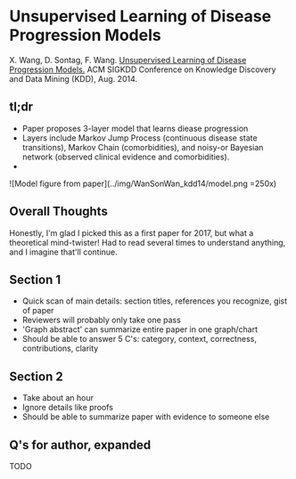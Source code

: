 # Unsupervised Learning of Disease Progression Models

X. Wang, D. Sontag, F. Wang. [Unsupervised Learning of Disease Progression Models.](http://cs.nyu.edu/~dsontag/papers/WanSonWan_kdd14.pdf) ACM SIGKDD Conference on Knowledge Discovery and Data Mining (KDD), Aug. 2014.

## tl;dr
 - Paper proposes 3-layer model that learns diease progression
 - Layers include Markov Jump Process (continuous disease state transitions), Markov Chain (comorbidities), and noisy-or Bayesian network (observed clinical evidence and comorbidities).
 - 

![Model figure from paper](../img/WanSonWan_kdd14/model.png =250x)

## Overall Thoughts
Honestly, I'm glad I picked this as a first paper for 2017, but what a theoretical mind-twister! Had to read several times to understand anything, and I imagine that'll continue.

## Section 1
 - Quick scan of main details: section titles, references you recognize, gist of paper
 - Reviewers will probably only take one pass
 - 'Graph abstract' can summarize entire paper in one graph/chart
 - Should be able to answer 5 C's: category, context, correctness, contributions, clarity

## Section 2
 - Take about an hour
 - Ignore details like proofs
 - Should be able to summarize paper with evidence to someone else


## Q's for author, expanded
TODO